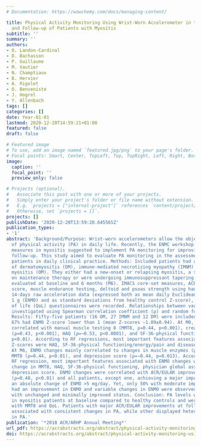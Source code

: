 ```yaml
---
# Documentation: https://wowchemy.com/docs/managing-content/

title: Physical Activity Monitoring Using Wrist-Worn Accelerometer in the Assessment
  and Follow-up of Patients with Myositis
subtitle: ''
summary: ''
authors:
- O. Landon-Cardinal
- D. Bachasson
- P. Guillaume
- M. Vautier
- N. Champtiaux
- B. Hervier
- A. Rigolet
- O. Benveniste
- J. Hogrel
- Y. Allenbach
tags: []
categories: []
date: Year-01-01
lastmod: 2020-12-20T14:59:21+01:00
featured: false
draft: false

# Featured image
# To use, add an image named `featured.jpg/png` to your page's folder.
# Focal points: Smart, Center, TopLeft, Top, TopRight, Left, Right, BottomLeft, Bottom, BottomRight.
image:
  caption: ''
  focal_point: ''
  preview_only: false

# Projects (optional).
#   Associate this post with one or more of your projects.
#   Simply enter your project's folder or file name without extension.
#   E.g. `projects = ["internal-project"]` references `content/project/deep-learning/index.md`.
#   Otherwise, set `projects = []`.
projects: []
publishDate: '2020-12-20T13:59:20.645565Z'
publication_types:
- '1'
abstract: 'Background/Purpose: Wrist-worn accelerometers allow the objective estimation
  of physical activity (PA) in daily life. Recently, the ENMC workshop on outcome
  measures in myositis suggested to implement PA monitoring for improving patient
  follow-up. This study aimed to evaluate PA monitoring in the assessment of myositis
  patients in daily clinical practice. Methods: Included patients had a diagnosis
  of dermatomyositis (DM), immune-mediated necrotizing myopathy (IMNM) or overlap
  myositis (OM). They either had a new-onset or relapsing myositis, a stable disease
  on maintenance therapy or were undergoing immunosuppressant tapering. Patients were
  evaluated at baseline and 6 months (M6). IMACS core-set measures, ACR/EULAR improvement
  score, muscle endurance testing, deltoid and psoas strength using hand-held dynamometry,
  14-days raw acceleration data (expressed both as mean daily Euclidean norm minus
  1 g (ENMO) and as standard deviations from healthy control Z-score), and quality
  of life (QoL) questionnaires were recorded. Relationships between variables were
  investigated using Spearman correlation coefficient (ρ) and random forest (RF) regressions.
  Results: Fifty-five patients (16 OM, 27 IMNM and 12 DM) were included. At baseline,
  67% had ENM0 Z-score lower than 1 (mean Z-scores −1.09±0.94). At M0, ENMO mainly
  correlated with manual muscle testing 8 (MMT8, ρ=0.44, p<0.001), creatinine level
  (ρ=0.43, p<0.001), HAQ (ρ=−0.53, p<0.0001), and SF-36-physical functioning (ρ=0.40,
  p<0.01). According to RF regressions, most important features associated with ENMO
  Z-scores were HAQ, SF-36-physical functioning/energy/pain and disease duration.
  At M6, ENMO changes mainly correlated to changes in muscle enzymes (ρ=−0.44, p<0.01),
  MMT8 (ρ=0.44, p<0.01), and depression score (ρ=−0.44, p=0.013). According to the
  RF regression, most important features associated with ENMO changes were absolute
  change in MMT8, HAQ, SF-36-physical functioning, physician global assessment, and
  depression score. ENMO changes were correlated with ACR/EULAR improvement score
  (ρ=0.48, p<0.01) and all patients, except one, achieving a major improvement had
  an absolute change of ENMO >5 mg/day. Yet, only 50% with moderate improvement (ACR/EULAR)
  had an improvement in ENMO and variable changes in ENMO were observed in patients
  with unchanged and minimally improved status. Conclusion: PA levels were smaller
  in myositis patients at baseline compared to healthy controls and were correlated
  with MMT8 and QoL. Patients with major ACR/EULAR improvements at follow-up were
  associated with consistent changes in PA, while other displayed heterogeneous changes
  in PA.'
publication: '*2018 ACR/ARHP Annual Meeting*'
url_pdf: https://acrabstracts.org/abstract/physical-activity-monitoring-using-wrist-worn-accelerometer-in-the-assessment-and-follow-up-of-patients-with-myositis/
doi: https://acrabstracts.org/abstract/physical-activity-monitoring-using-wrist-worn-accelerometer-in-the-assessment-and-follow-up-of-patients-with-myositis/
---
```

